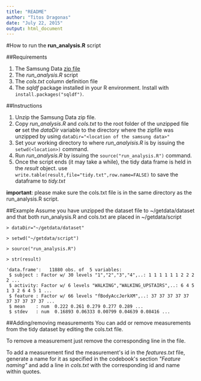 ```yaml
---
title: "README"
author: "Titos Dragonas"
date: "July 22, 2015"
output: html_document
---
```


#How to run the **run_analysis.R** script

##Requirements
1. The Samsung Data [zip file](https://d396qusza40orc.cloudfront.net/getdata%2Fprojectfiles%2FUCI%20HAR%20Dataset.zip)
1. The *run_analysis.R* script
1. The *cols.txt* column definition file
1. The *sqldf* package installed in your R environment.  Install with `install.packages("sqldf")`.

##Instructions
1. Unzip the Samsung Data zip file.
2. Copy *run_analysis.R* and *cols.txt* to the root folder of the unzipped file **or** set the *dataDir* variable to the directory where the zipfile was unzipped by using `dataDir="<location of the samsung data>"`
2. Set your working directory to where *run_analyisis.R* is by issuing the `setwd(<location>)` command.
3. Run *run_analysis.R* by issuing the `source("run_analysis.R")` command.
4. Once the script ends (it may take a while), the tidy data frame is held in the *result* object. use `write.table(result,file="tidy.txt",row.name=FALSE)` to save the dataframe to *tidy.txt*

**important**: please make sure the cols.txt file is in the same directory as the run_analysis.R script.

##Example
Assume you have unzipped the dataset file to ~/getdata/dataset and that both run_analysis.R and cols.txt are placed in ~/getdata/script

```
> dataDir="~/getdata/dataset"

> setwd("~/getdata/script")

> source("run_analysis.R")

> str(result)

'data.frame':	11880 obs. of  5 variables:
 $ subject : Factor w/ 30 levels "1","2","3","4",..: 1 1 1 1 1 1 2 2 2 2 ...
 $ activity: Factor w/ 6 levels "WALKING","WALKING_UPSTAIRS",..: 6 4 5 1 3 2 6 4 5 1 ...
 $ feature : Factor w/ 66 levels "fBodyAccJerkXM",..: 37 37 37 37 37 37 37 37 37 37 ...
 $ mean    : num  0.222 0.261 0.279 0.277 0.289 ...
 $ stdev   : num  0.16893 0.06333 0.00799 0.04639 0.08416 ...
```

##Adding/removing measurements
You can add or remove measurements from the tidy dataset by editing the cols.txt file.

To remove a measurement just remove the corresponding line in the file. 

To add a measurement find the measurement's id in the *features.txt* file, generate a name for it as specified in the codebook's section *"Feature naming"* and add a line in *cols.txt* with the corresponding id and name within quotes.